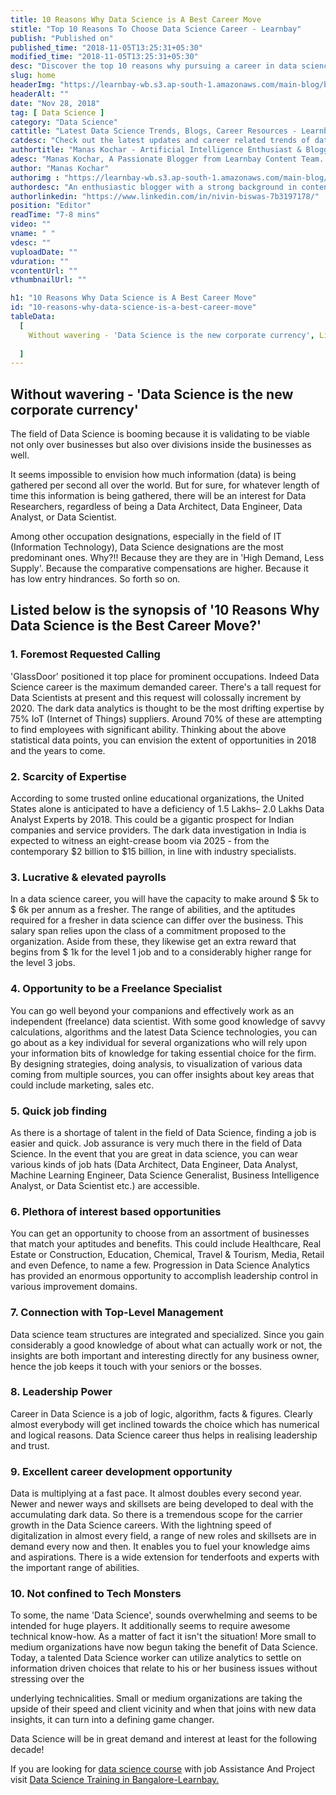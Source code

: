 ```yaml
---
title: 10 Reasons Why Data Science is A Best Career Move
stitle: "Top 10 Reasons To Choose Data Science Career - Learnbay"
publish: "Published on"
published_time: "2018-11-05T13:25:31+05:30"
modified_time: "2018-11-05T13:25:31+05:30"
desc: "Discover the top 10 reasons why pursuing a career in data science is a smart move. Learn how data science can unlock endless opportunities for growth and success."
slug: home
headerImg: "https://learnbay-wb.s3.ap-south-1.amazonaws.com/main-blog/blog/10-reasons-why-data-science-is-a-best-career-move-1.png"
headerAlt: ""
date: "Nov 28, 2018" 
tag: [ Data Science ]
category: "Data Science"
cattitle: "Latest Data Science Trends, Blogs, Career Resources - Learnbay Blogs"
catdesc: "Check out the latest updates and career related trends of data science and business analytics here inside the Learnbay's data science blogs."
authortitle: "Manas Kochar - Artificial Intelligence Enthusiast & Blogger | Learnbay"
adesc: "Manas Kochar, A Passionate Blogger from Learnbay Content Team. Explore her Artificial Intelligence and Machine Learning Blogs."
author: "Manas Kochar"
authorimg : "https://learnbay-wb.s3.ap-south-1.amazonaws.com/main-blog/blog/manas-kochar.webp"
authordesc: "An enthusiastic blogger with a strong background in content creation and a hard-core interest in emerging technologies, mainly hot topics and happenings in AI and machine learning."
authorlinkedin: "https://www.linkedin.com/in/nivin-biswas-7b3197178/"
position: "Editor"
readTime: "7-8 mins"
video: ""
vname: " "
vdesc: ""
vuploadDate: ""
vduration: ""
vcontentUrl: ""
vthumbnailUrl: ""

h1: "10 Reasons Why Data Science is A Best Career Move"
id: "10-reasons-why-data-science-is-a-best-career-move"
tableData:
  [ 
    Without wavering - 'Data Science is the new corporate currency', Listed below is the synopsis of '10 Reasons Why Data Science is the Best Career Move?', 1. Foremost Requested Calling,  2. Scarcity of Expertise, 3. Lucrative & elevated payrolls, 4. Opportunity to be a Freelance Specialist, 5. Quick job finding, 6. Plethora of interest based opportunities, 7. Connection with Top-Level Management, 8. Leadership Power, 9. Excellent career development opportunity, 10. Not confined to Tech Monsters
    
  ]
---
```




## Without wavering - 'Data Science is the new corporate currency'

The field of Data Science is booming because it is validating to be viable not only over businesses but also over divisions inside the businesses as well.

It seems impossible to envision how much information (data) is being gathered per second all over the world. But for sure, for whatever length of time this information is being gathered, there will be an interest for Data Researchers, regardless of being a Data Architect, Data Engineer, Data Analyst, or Data Scientist.

Among other occupation designations, especially in the field of IT (Information Technology), Data Science designations are the most predominant ones. Why?!! Because they are they are in 'High Demand, Less Supply'. Because the comparative compensations are higher. Because it has low entry hindrances. So forth so on.

## Listed below is the synopsis of '10 Reasons Why Data Science is the Best Career Move?'

### 1. Foremost Requested Calling 

'GlassDoor' positioned it top place for prominent occupations. Indeed Data Science career is the maximum demanded career. There's a tall request for Data Scientists at present and this request will colossally increment by 2020.
 The dark data analytics is thought to be the most drifting expertise by 75% IoT (Internet of Things) suppliers. Around 70% of these are attempting to find employees with significant ability.
 Thinking about the above statistical data points, you can envision the extent of opportunities in 2018 and the years to come.

### 2. Scarcity of Expertise

According to some trusted online educational organizations, the United States alone is anticipated to have a deficiency of 1.5 Lakhs– 2.0 Lakhs Data Analyst Experts by 2018. This could be a gigantic prospect for Indian companies and service providers. The dark data investigation in India is expected to witness an eight-crease boom via 2025 - from the contemporary $2 billion to $15 billion, in line with industry specialists.

### 3. Lucrative & elevated payrolls   

 In a data science career, you will have the capacity to make around $ 5k to $ 6k per annum as a fresher. The range of abilities, and the aptitudes required for a fresher in data science can differ over the business. This salary span relies upon the class of a commitment proposed to the organization. Aside from these, they likewise get an extra reward that begins from $ 1k for the level 1 job and to a considerably higher range for the level 3 jobs.

### 4. Opportunity to be a Freelance Specialist  

 You can go well beyond your companions and effectively work as an independent (freelance) data scientist. With some good knowledge of savvy calculations, algorithms and the latest Data Science technologies, you can go about as a key individual for several organizations who will rely upon your information bits of knowledge for taking essential choice for the firm.
 By designing strategies, doing analysis, to visualization of various data coming from multiple sources, you can offer insights about key areas that could include marketing, sales etc.

### 5. Quick job finding    


 As there is a shortage of talent in the field of Data Science, finding a job is easier and quick. Job assurance is very much there in the field of Data Science. In the event that you are great in data science, you can wear various kinds of job hats (Data Architect, Data Engineer, Data Analyst, Machine Learning Engineer, Data Science Generalist, Business Intelligence Analyst, or Data Scientist etc.) are accessible.


### 6. Plethora of interest based opportunities 

You can get an opportunity to choose from an assortment of businesses that match your aptitudes and benefits. This could include Healthcare, Real Estate or Construction, Education, Chemical, Travel & Tourism, Media, Retail and even Defence, to name a few.
 Progression in Data Science Analytics has provided an enormous opportunity to accomplish leadership control in various improvement domains.

### 7. Connection with Top-Level Management    

Data science team structures are integrated and specialized. Since you gain considerably a good knowledge of about what can actually work or not, the insights are both important and interesting directly for any business owner, hence the job keeps it touch with your seniors or the bosses.

### 8. Leadership Power  

Career in Data Science is a job of logic, algorithm, facts & figures. Clearly almost everybody will get inclined towards the choice which has numerical and logical reasons. Data Science career thus helps in realising leadership and trust.

### 9. Excellent career development opportunity

Data is multiplying at a fast pace. It almost doubles every second year. Newer and newer ways and skillsets are being developed to deal with the accumulating dark data. So there is a tremendous scope for the carrier growth in the Data Science careers. With the lightning speed of digitalization in almost every field, a range of new roles and skillsets are in demand every now and then. It enables you to fuel your knowledge aims and aspirations. There is a wide extension for tenderfoots and experts with the important range of abilities.


### 10. Not confined to Tech Monsters

To some, the name 'Data Science', sounds overwhelming and seems to be intended for huge players. It additionally seems to require awesome technical know-how. As a matter of fact it isn't the situation! More small to medium organizations have now begun taking the benefit of Data Science. Today, a talented Data Science worker can utilize analytics to settle on information driven choices that relate to his or her business issues without stressing over the

underlying technicalities. Small or medium organizations are taking the upside of their speed and client vicinity and when that joins with new data insights, it can turn into a defining game changer.

Data Science will be in great demand and interest at least for the following decade!

If you are looking for <a href="https://www.learnbay.co/data-science-course-training-in-bangalore" target="_blank">data science course</a> with job Assistance And Project visit 
<a href="https://www.learnbay.co/data-science-course-training-in-bangalore" target="_blank">Data Science Training in Bangalore-Learnbay.</a> 

